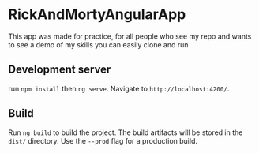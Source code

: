 # RickAndMortyAngularApp

This app was made for practice, for all people who see my repo and wants to see a demo of my skills you can easily clone and run

## Development server

run `npm install` then `ng serve`. Navigate to `http://localhost:4200/`.

## Build

Run `ng build` to build the project. The build artifacts will be stored in the `dist/` directory. Use the `--prod` flag for a production build.

